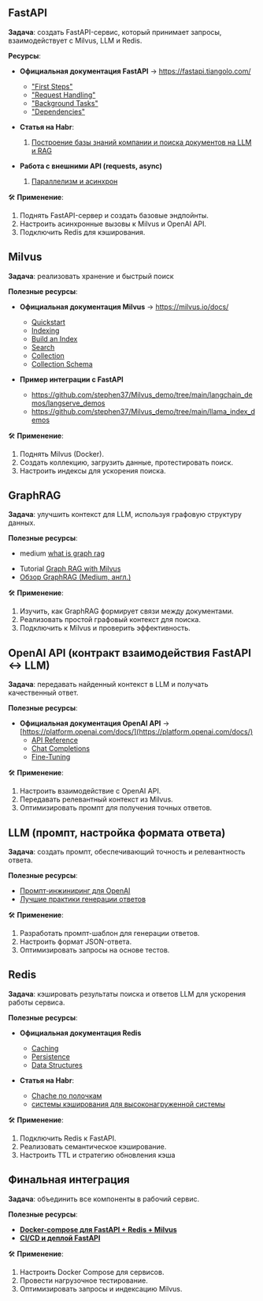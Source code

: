 

## FastAPI

**Задача**: создать FastAPI-сервис, который принимает запросы, взаимодействует с Milvus, LLM и Redis.

**Ресурсы**:
- **Официальная документация FastAPI** → https://fastapi.tiangolo.com/
    - ["First Steps" ](https://fastapi.tiangolo.com/tutorial/first-steps/)
    - ["Request Handling"](https://fastapi.tiangolo.com/tutorial/body/#request-body-path-query-parameters)
    - ["Background Tasks"](https://fastapi.tiangolo.com/tutorial/background-tasks/)
    - ["Dependencies"](https://fastapi.tiangolo.com/tutorial/dependencies/)
- **Статья на Habr**: 
	1. [Построение базы знаний компании и поиска документов на LLM и RAG](https://habr.com/ru/companies/raft/articles/863888/)

- **Работа с внешними API (requests, async)** 
	1. [Параллелизм и асинхрон](https://fastapi.tiangolo.com/async/)


🛠 **Применение**:
1. Поднять FastAPI-сервер и создать базовые эндпойнты.
2. Настроить асинхронные вызовы к Milvus и OpenAI API.
3. Подключить Redis для кэширования.



## Milvus

**Задача**: реализовать хранение и быстрый поиск

**Полезные ресурсы**:
- **Официальная документация Milvus** → https://milvus.io/docs/
    - [Quickstart](https://milvus.io/docs/quickstart.md)
    - [Indexing](https://milvus.io/docs/ru/index.md?tab=floating)
    - [Build an Index](https://milvus.io/docs/v2.0.x/build_index.md)
    - [Search](https://milvus.io/docs/multi-vector-search.md)
    - [Collection](https://milvus.io/docs/manage-collections.md)
    - [Collection Schema](https://milvus.io/docs/schema.md)
    
- **Пример интеграции с FastAPI** 
	- https://github.com/stephen37/Milvus_demo/tree/main/langchain_demos/langserve_demos
	- https://github.com/stephen37/Milvus_demo/tree/main/llama_index_demos

🛠 **Применение**:
1. Поднять Milvus (Docker).
2. Создать коллекцию, загрузить данные, протестировать поиск.
3. Настроить индексы для ускорения поиска.


## GraphRAG

**Задача**: улучшить контекст для LLM, используя графовую структуру данных.

**Полезные ресурсы**:
* medium [what is graph rag](https://medium.com/@zilliz_learn/graphrag-explained-enhancing-rag-with-knowledge-graphs-3312065f99e1)
- Tutorial [Graph RAG with Milvus](https://milvus.io/docs/graph_rag_with_milvus.md)
- [Обзор GraphRAG (Medium, англ.) ]([https://youtu.be/C14DFAlaFIw](https://youtu.be/C14DFAlaFIw))

🛠 **Применение**:

1. Изучить, как GraphRAG формирует связи между документами.
2. Реализовать простой графовый контекст для поиска.
3. Подключить к Milvus и проверить эффективность.


## OpenAI API (контракт взаимодействия FastAPI ↔ LLM)

**Задача**: передавать найденный контекст в LLM и получать качественный ответ.

**Полезные ресурсы**:
- **Официальная документация OpenAI API** → [https://platform.openai.com/docs/](https://platform.openai.com/docs/)
    - [API Reference](https://platform.openai.com/docs/api-reference/authentication)
    - [Chat Completions](https://platform.openai.com/docs/guides/completions)
    - [ Fine-Tuning](https://platform.openai.com/docs/guides/fine-tuning)


🛠 **Применение**:
1. Настроить взаимодействие с OpenAI API.
2. Передавать релевантный контекст из Milvus.
3. Оптимизировать промпт для получения точных ответов.


## LLM (промпт, настройка формата ответа)

**Задача**: создать промпт, обеспечивающий точность и релевантность ответа.

**Полезные ресурсы**:

- [Промпт-инжиниринг для OpenAI](https://platform.openai.com/docs/guides/prompt-engineering) 
- [Лучшие практики генерации ответов ](https://cookbook.openai.com/examples/enhance_your_prompts_with_meta_prompting)

🛠 **Применение**:
1. Разработать промпт-шаблон для генерации ответов.
2. Настроить формат JSON-ответа.
3. Оптимизировать запросы на основе тестов.

## Redis

**Задача**: кэшировать результаты поиска и ответов LLM для ускорения работы сервиса.

**Полезные ресурсы**:

- **Официальная документация Redis** 
    - [Caching](https://redis.io/learn/howtos/solutions/microservices/caching)
    - [Persistence](https://redis.io/docs/latest/operate/oss_and_stack/management/persistence/)
    - [Data Structures](https://redis.io/technology/data-structures/)

- **Статья на Habr**: 
	- [Chache по полочкам](https://habr.com/ru/articles/734660/)
	- [системы кэширования для высоконагруженной системы](https://habr.com/ru/articles/804205/)

🛠 **Применение**:
1. Подключить Redis к FastAPI.
2. Реализовать семантическое кэширование.
3. Настроить TTL и стратегию обновления кэша


## Финальная интеграция

**Задача**: объединить все компоненты в рабочий сервис.

**Полезные ресурсы**:

- [**Docker-compose для FastAPI + Redis + Milvus**](https://github.com/milvus-io/bootcamp)
- [**CI/CD и деплой FastAPI**](https://medium.com/@johnayinde/deploying-a-fastapi-application-with-ci-cd-a-devops-journey-f446c4679bfa)

🛠 **Применение**:
1. Настроить Docker Compose для сервисов.
2. Провести нагрузочное тестирование.
3. Оптимизировать запросы и индексацию Milvus.